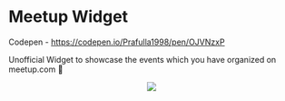 # Meetup Widget 

Codepen - https://codepen.io/Prafulla1998/pen/OJVNzxP 

Unofficial Widget to showcase the events which you have organized on meetup.com 📅

<center>
<img src="https://res.cloudinary.com/prafulla98/image/upload/v1582362665/Meetup-Widget/screenshot_obj1qw.png"></center>
